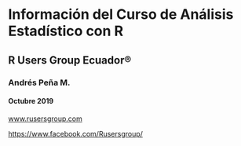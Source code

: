# Información del Curso de Análisis Estadístico con R

## R Users Group Ecuador®

### Andrés Peña M.

#### Octubre 2019

www.rusersgroup.com

https://www.facebook.com/Rusersgroup/
